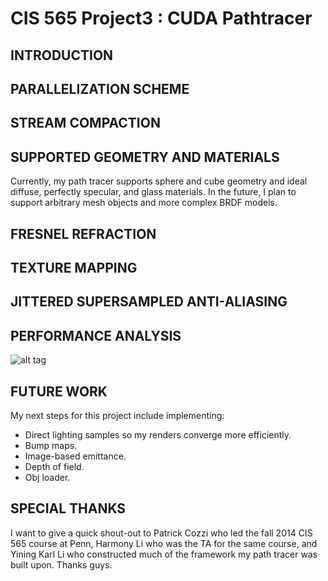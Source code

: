 CIS 565 Project3 : CUDA Pathtracer
===================

## INTRODUCTION

## PARALLELIZATION SCHEME

## STREAM COMPACTION

## SUPPORTED GEOMETRY AND MATERIALS

Currently, my path tracer supports sphere and cube geometry and ideal diffuse, perfectly specular, and glass materials. In the future, I plan to support arbitrary mesh objects and more complex BRDF models.

## FRESNEL REFRACTION

## TEXTURE MAPPING

## JITTERED SUPERSAMPLED ANTI-ALIASING

## PERFORMANCE ANALYSIS

![alt tag](https://raw.githubusercontent.com/drerucha/Project3-Pathtracer/master/data/readme_pics/chart_block_size_comparison.jpg)

## FUTURE WORK

My next steps for this project include implementing:
* Direct lighting samples so my renders converge more efficiently.
* Bump maps.
* Image-based emittance.
* Depth of field.
* Obj loader.

## SPECIAL THANKS

I want to give a quick shout-out to Patrick Cozzi who led the fall 2014 CIS 565 course at Penn, Harmony Li who was the TA for the same course, and Yining Karl Li who constructed much of the framework my path tracer was built upon. Thanks guys.